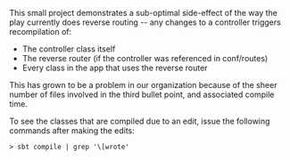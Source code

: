 This small project demonstrates a sub-optimal side-effect of the way the play currently does reverse routing -- any changes to a controller triggers recompilation of:

  * The controller class itself
  * The reverse router (if the controller was referenced in conf/routes)
  * Every class in the app that uses the reverse router

This has grown to be a problem in our organization because of the sheer number of files involved in the third bullet point, and associated compile time.

To see the classes that are compiled due to an edit, issue the following commands after making the edits:

`> sbt compile | grep '\[wrote'`